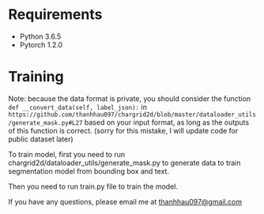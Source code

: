 # Requirements
- Python 3.6.5
- Pytorch 1.2.0

# Training 
Note: because the data format is private, you should consider the function `def __convert_data(self, label_json):` in `https://github.com/thanhhau097/chargrid2d/blob/master/dataloader_utils/generate_mask.py#L27` based on your input format, as long as the outputs of this function is correct. (sorry for this mistake, I will update code for public dataset later)

To train model, first you need to run chargrid2d/dataloader_utils/generate_mask.py to generate data to train segmentation model from bounding box and text.

Then you need to run train.py file to train the model.

If you have any questions, please email me at thanhhau097@gmail.com

